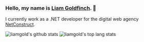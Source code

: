 ### Hello, my name is [Liam Goldfinch](https://www.goldfinch.me/). 👋

I currently work as a .NET developer for the digital web agency [NetConstruct](https://www.netconstruct.com/).

![liamgold's github stats](https://github-readme-stats.liamgold.vercel.app/api?username=liamgold&show_icons=true&theme=tokyonight)
![liamgold's top lang stats](https://github-readme-stats.liamgold.vercel.app/api/top-langs/?username=liamgold&show_icons=true&layout=compact&theme=tokyonight)

<!--
**liamgold/liamgold** is a ✨ _special_ ✨ repository because its `README.md` (this file) appears on your GitHub profile.

Here are some ideas to get you started:

- 🔭 I’m currently working on ...
- 🌱 I’m currently learning ...
- 👯 I’m looking to collaborate on ...
- 🤔 I’m looking for help with ...
- 💬 Ask me about ...
- 📫 How to reach me: ...
- 😄 Pronouns: ...
- ⚡ Fun fact: ...
-->
